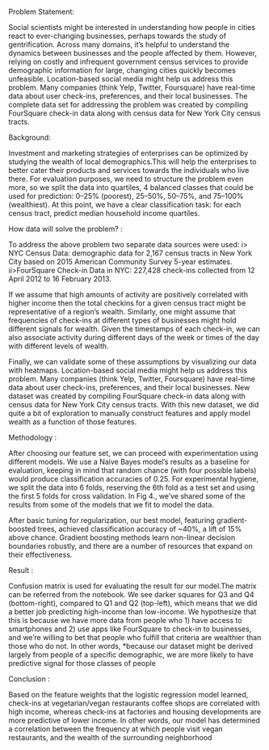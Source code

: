 Problem Statement:

Social scientists might be interested in understanding how people in cities react to ever-changing businesses, perhaps towards the study of gentrification. Across many domains, it’s helpful to understand the dynamics between businesses and the people affected by them. However, relying on costly and infrequent government census services to provide demographic information for large, changing cities quickly becomes unfeasible.
Location-based social media might help us address this problem. Many companies (think Yelp, Twitter, Foursquare) have real-time data about user check-ins, preferences, and their local businesses. The complete data set for addressing the problem was created by compiling FourSquare check-in data along with census data for New York City census tracts.

Background:

Investment and marketing strategies of enterprises can be optimized by studying the wealth of local demographics.This will help the enterprises to better cater their products and services towards the individuals who live there.
For evaluation purposes, we need to structure the problem even more, so we split the data into quartiles, 4 balanced classes that could be used for prediction: 0–25% (poorest), 25–50%, 50–75%, and 75–100% (wealthiest).
At this point, we have a clear classification task: for each census tract, predict median household income quartiles.

How data will solve the problem? :

To address the above problem two separate data sources were used:
i> NYC Census Data: demographic data for 2,167 census tracts in New York City based on 2015 American Community Survey 5-year estimates.
ii>FourSquare Check-in Data in NYC: 227,428 check-ins collected from 12 April 2012 to 16 February 2013.

If we assume that high amounts of activity are positively correlated with higher income then the total checkins for a given census tract might be representative of a region’s wealth. Similarly, one might assume that frequencies of check-ins at different types of businesses  might hold different signals for wealth. Given the timestamps of each check-in, we can also associate activity during different days of the week or times of the day with different levels of wealth.

Finally, we can validate some of these assumptions by visualizing our data with heatmaps.
Location-based social media might help us address this problem. Many companies (think Yelp, Twitter, Foursquare) have real-time data about user check-ins, preferences, and their local businesses. New dataset was created by compiling FourSquare check-in data along with census data for New York City census tracts. With this new dataset, we did quite a bit of exploration to manually construct features and apply model wealth as a function of those features.

Methodology :

After choosing our feature set, we can proceed with experimentation using different models. We use a Naive Bayes model’s results as a baseline for evaluation, keeping in mind that random chance (with four possible labels) would produce classification accuracies of 0.25. For experimental hygiene, we split the data into 6 folds, reserving the 6th fold as a test set and using the first 5 folds for cross validation. In Fig 4., we’ve shared some of the results from some of the models that we fit to model the data.

After basic tuning for regularization, our best model, featuring gradient-boosted trees, achieved classification accuracy of ~40%, a lift of 15% above chance. Gradient boosting methods learn non-linear decision boundaries robustly, and there are a number of resources that expand on their effectiveness.

Result :

Confusion matrix is used for evaluating the result for our model.The matrix can be referred from the notebook. We see darker squares for Q3 and Q4 (bottom-right), compared to Q1 and Q2 (top-left), which means that we did a better job predicting high-income than low-income. We hypothesize that this is because we have more data from people who 1) have access to smartphones and 2) use apps like FourSquare to check-in to businesses, and we’re willing to bet that people who fulfill that criteria are wealthier than those who do not. In other words, *because our dataset might be derived largely from people of a specific demographic, we are more likely to have predictive signal for those classes of people

Conclusion :

Based on the feature weights that the logistic regression model learned, check-ins at vegetarian/vegan restaurants coffee shops are correlated with high income, whereas check-ins at factories and housing developments are more predictive of lower income. In other words, our model has determined a correlation between the frequency at which people visit vegan restaurants, and the wealth of the surrounding neighborhood

